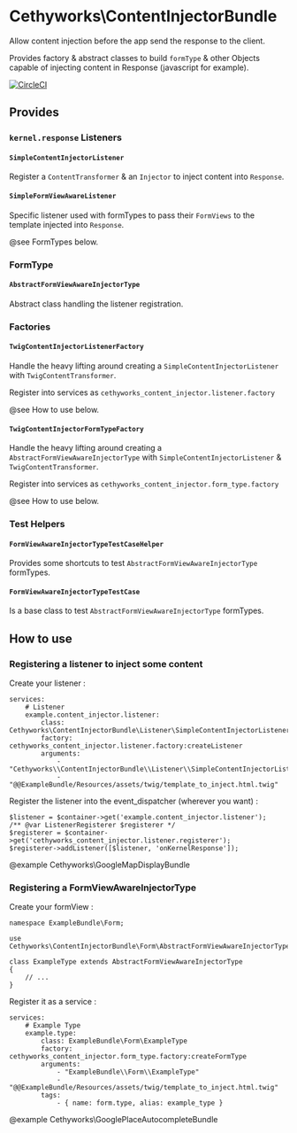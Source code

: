 Cethyworks\ContentInjectorBundle
===
Allow content injection before the app send the response to the client.

Provides factory & abstract classes to build `formType` & other Objects capable of injecting content in Response (javascript for example).

[![CircleCI](https://circleci.com/gh/Cethy/ContentInjectorBundle/tree/master.svg?style=shield)](https://circleci.com/gh/Cethy/ContentInjectorBundle/tree/master)

## Provides
### `kernel.response` Listeners
#### `SimpleContentInjectorListener`
Register a `ContentTransformer` & an `Injector` to inject content into `Response`.
 
#### `SimpleFormViewAwareListener`
Specific listener used with formTypes to pass their `FormViews` to the template injected into `Response`.

@see FormTypes below.

### FormType
#### `AbstractFormViewAwareInjectorType`
Abstract class handling the listener registration.

### Factories
#### `TwigContentInjectorListenerFactory`
Handle the heavy lifting around creating a `SimpleContentInjectorListener` with `TwigContentTransformer`.

Register into services as `cethyworks_content_injector.listener.factory`

@see How to use below.

#### `TwigContentInjectorFormTypeFactory`
Handle the heavy lifting around creating a `AbstractFormViewAwareInjectorType` with `SimpleContentInjectorListener` & `TwigContentTransformer`.

Register into services as `cethyworks_content_injector.form_type.factory`

@see How to use below.


### Test Helpers
#### `FormViewAwareInjectorTypeTestCaseHelper`
Provides some shortcuts to test `AbstractFormViewAwareInjectorType` formTypes.

#### `FormViewAwareInjectorTypeTestCase`
Is a base class to test `AbstractFormViewAwareInjectorType` formTypes.

## How to use
### Registering a listener to inject some content
Create your listener :

    services:
        # Listener
        example.content_injector.listener:
            class: Cethyworks\ContentInjectorBundle\Listener\SimpleContentInjectorListener
            factory: cethyworks_content_injector.listener.factory:createListener
            arguments:
                - "Cethyworks\\ContentInjectorBundle\\Listener\\SimpleContentInjectorListener"
                - "@@ExampleBundle/Resources/assets/twig/template_to_inject.html.twig"

Register the listener into the event_dispatcher (wherever you want) :
    
    $listener = $container->get('example.content_injector.listener');
    /** @var ListenerRegisterer $registerer */
    $registerer = $container->get('cethyworks_content_injector.listener.registerer');
    $registerer->addListener([$listener, 'onKernelResponse']);

@example Cethyworks\GoogleMapDisplayBundle

### Registering a FormViewAwareInjectorType
Create your formView :

    namespace ExampleBundle\Form;
    
    use Cethyworks\ContentInjectorBundle\Form\AbstractFormViewAwareInjectorType;
    
    class ExampleType extends AbstractFormViewAwareInjectorType
    {
        // ...
    }

Register it as a service :

    services:
        # Example Type
        example.type:
            class: ExampleBundle\Form\ExampleType
            factory: cethyworks_content_injector.form_type.factory:createFormType
            arguments:
                - "ExampleBundle\\Form\\ExampleType"
                - "@@ExampleBundle/Resources/assets/twig/template_to_inject.html.twig"
            tags:
                - { name: form.type, alias: example_type }

@example Cethyworks\GooglePlaceAutocompleteBundle
